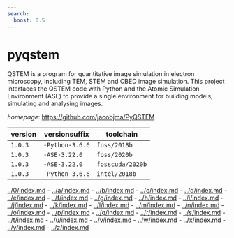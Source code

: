 ```yaml
---
search:
  boost: 0.5
---
```

# pyqstem

QSTEM is a program for quantitative image simulation in electron microscopy, including TEM, STEM and CBED image simulation.  This project interfaces the QSTEM code with Python and the Atomic Simulation Environment (ASE) to provide a single environment for building models, simulating and analysing images.

*homepage*: <https://github.com/jacobjma/PyQSTEM>

version | versionsuffix | toolchain
--------|---------------|----------
``1.0.3`` | ``-Python-3.6.6`` | ``foss/2018b``
``1.0.3`` | ``-ASE-3.22.0`` | ``foss/2020b``
``1.0.3`` | ``-ASE-3.22.0`` | ``fosscuda/2020b``
``1.0.3`` | ``-Python-3.6.6`` | ``intel/2018b``

[../0/index.md](0) - [../a/index.md](a) - [../b/index.md](b) - [../c/index.md](c) - [../d/index.md](d) - [../e/index.md](e) - [../f/index.md](f) - [../g/index.md](g) - [../h/index.md](h) - [../i/index.md](i) - [../j/index.md](j) - [../k/index.md](k) - [../l/index.md](l) - [../m/index.md](m) - [../n/index.md](n) - [../o/index.md](o) - [../p/index.md](p) - [../q/index.md](q) - [../r/index.md](r) - [../s/index.md](s) - [../t/index.md](t) - [../u/index.md](u) - [../v/index.md](v) - [../w/index.md](w) - [../x/index.md](x) - [../y/index.md](y) - [../z/index.md](z)

